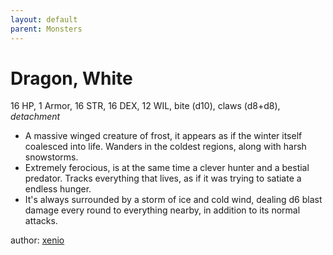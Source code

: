 ```yaml
---
layout: default
parent: Monsters
---
```

# Dragon, White
16 HP, 1 Armor, 16 STR, 16 DEX, 12 WIL, bite (d10), claws (d8+d8), _detachment_
- A massive winged creature of frost, it appears as if the winter itself coalesced into life. Wanders in the coldest regions, along with harsh snowstorms.
- Extremely ferocious, is at the same time a clever hunter and a bestial predator. Tracks everything that lives, as if it was trying to satiate a endless hunger.
- It's always surrounded by a storm of ice and cold wind, dealing d6 blast damage every round to everything nearby, in addition to its normal attacks. 

author: [xenio](https://xenioinabottle.blogspot.com)
